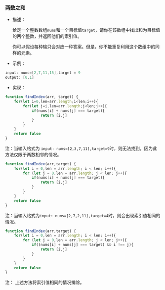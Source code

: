 ### 两数之和

- 描述：

  给定一个整数数组`nums`和一个目标值`target`，请你在该数组中找出和为目标值的两个整数，并返回他们的索引值。

  你可以假设每种输只会对应一种答案。但是，你不能重复利用这个数组中的同样的元素。

- 示例：

```js
input: nums=[2,7,11,15],target = 9
output: [0,1]
```

- 实现：

```js
function findIndex(arr, target) {
    for(let i=0,len=arr.length;i<len;i++){
        for(let j=i,len=arr.length;j<len;j++){
            if(nums[i] + nums[j] === target){
                return [i,j]
            }
        }
    }
    return false
}   
```

注：当输入格式为 `input: nums=[2,3,7,11],target=9`时，则无法找到，因为此方法仅限于两数相邻的情况。

```js
function findIndex(arr,target) {
    for(let i = 0,len = arr.length; i < len; i++){
        for (let j = 0,len = arr.length; j < len; j++){
            if(nums[i] + nums[j] === target){
                return [i,j]
            }
        }
    }
    return false
}
```

注：当输入格式为`input: nums=[2,7,2,11],target=4`时，则会出现索引值相同的情况。

```js
function findIndex(arr,target) {
    for(let i = 0,len = arr.length; i < len; i++){
        for (let j = 0,len = arr.length; j < len; j++){
            if((nums[i] + nums[j] === target) && i !== j){
                return [i,j]
            }
        }
    }
    return false
}
```

注： 上述方法将索引值相同的情况排除。